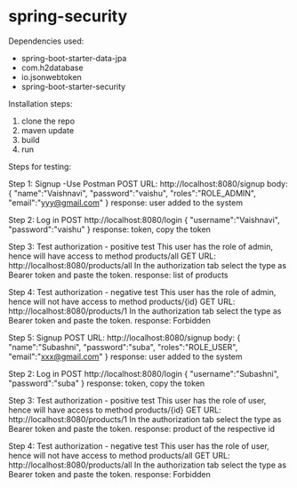 # spring-security

Dependencies used:
- spring-boot-starter-data-jpa
- com.h2database
- io.jsonwebtoken
- spring-boot-starter-security

Installation steps:
1. clone the repo
2. maven update
3. build
4. run
  
Steps for testing:

Step 1: Signup -Use Postman
POST URL: http://localhost:8080/signup
body: 
{
    "name":"Vaishnavi",
    "password":"vaishu",
    "roles":"ROLE_ADMIN",
    "email":"yyy@gmail.com"
}
response:
user added to the system 

Step 2: Log in 
POST http://localhost:8080/login
{
    "username":"Vaishnavi",
    "password":"vaishu"
}
response: token, copy the token

Step 3: Test authorization - positive test
This user has the role of admin, hence will have access to method products/all
 GET URL: http://localhost:8080/products/all 
In the authorization tab select the type as Bearer token and paste the token.
response: list of products

Step 4: Test authorization - negative test
This user has the role of admin, hence will not have access to method products/{id}
 GET URL: http://localhost:8080/products/1 
In the authorization tab select the type as Bearer token and paste the token.
response: Forbidden

Step 5: Signup 
POST URL: http://localhost:8080/signup
body: 
{
    "name":"Subashni",
    "password":"suba",
    "roles":"ROLE_USER",
    "email":"xxx@gmail.com"
}
response:
user added to the system 

Step 2: Log in 
POST http://localhost:8080/login
{
    "username":"Subashni",
    "password":"suba"
}
response: token, copy the token

Step 3: Test authorization - positive test
This user has the role of user, hence will have access to method products/{id}
 GET URL: http://localhost:8080/products/1 
In the authorization tab select the type as Bearer token and paste the token.
response: product of the respective id

Step 4: Test authorization - negative test
This user has the role of user, hence will not have access to method products/all
 GET URL: http://localhost:8080/products/all
In the authorization tab select the type as Bearer token and paste the token.
response: Forbidden

